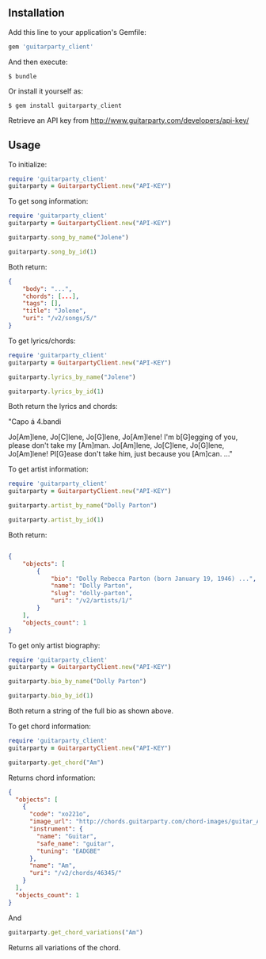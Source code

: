 
## Installation

Add this line to your application's Gemfile:

```ruby
gem 'guitarparty_client'
```

And then execute:

    $ bundle

Or install it yourself as:

    $ gem install guitarparty_client

Retrieve an API key from http://www.guitarparty.com/developers/api-key/

## Usage

To initialize:

```ruby
require 'guitarparty_client'
guitarparty = GuitarpartyClient.new("API-KEY")
```

To get song information:

```ruby
require 'guitarparty_client'
guitarparty = GuitarpartyClient.new("API-KEY")

guitarparty.song_by_name("Jolene")

guitarparty.song_by_id(1)
```
Both return: 

```json
{
    "body": "...", 
    "chords": [...],
    "tags": [], 
    "title": "Jolene", 
    "uri": "/v2/songs/5/"
}
```

To get lyrics/chords: 


```ruby
require 'guitarparty_client'
guitarparty = GuitarpartyClient.new("API-KEY")

guitarparty.lyrics_by_name("Jolene")

guitarparty.lyrics_by_id(1)
```

Both return the lyrics and chords:

"Capo á 4.bandi

Jo[Am]lene, Jo[C]lene, Jo[G]lene, Jo[Am]lene!
I'm b[G]egging of you, please don't take my [Am]man.
Jo[Am]lene, Jo[C]lene, Jo[G]lene, Jo[Am]lene!
Pl[G]ease don't take him, just because you [Am]can.
..."

To get artist information: 

```ruby
require 'guitarparty_client'
guitarparty = GuitarpartyClient.new("API-KEY")

guitarparty.artist_by_name("Dolly Parton")

guitarparty.artist_by_id(1)
```

Both return: 

```json

{
    "objects": [
        {
            "bio": "Dolly Rebecca Parton (born January 19, 1946) ...", 
            "name": "Dolly Parton", 
            "slug": "dolly-parton", 
            "uri": "/v2/artists/1/"
        }
    ],
    "objects_count": 1
}
```

To get only artist biography: 

```ruby
require 'guitarparty_client'
guitarparty = GuitarpartyClient.new("API-KEY")

guitarparty.bio_by_name("Dolly Parton")

guitarparty.bio_by_id(1)
```

Both return a string of the full bio as shown above.

To get chord information: 

```ruby
require 'guitarparty_client'
guitarparty = GuitarpartyClient.new("API-KEY")

guitarparty.get_chord("Am")
```
Returns chord information: 

```json
{
  "objects": [
    {
      "code": "xo221o",
      "image_url": "http://chords.guitarparty.com/chord-images/guitar_Am_xo221o.png",
      "instrument": {
        "name": "Guitar",
        "safe_name": "guitar",
        "tuning": "EADGBE"
      },
      "name": "Am",
      "uri": "/v2/chords/46345/"
    }
  ],
  "objects_count": 1
}
```

And

```ruby
guitarparty.get_chord_variations("Am")
```

Returns all variations of the chord.